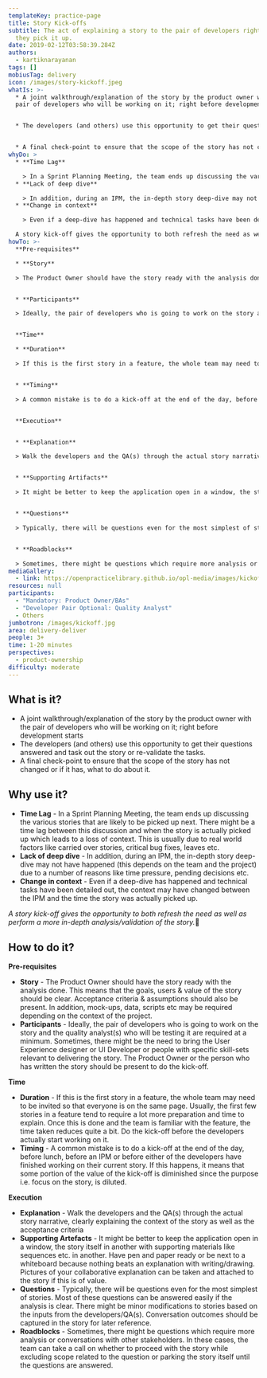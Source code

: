 ```yaml
---
templateKey: practice-page
title: Story Kick-offs
subtitle: The act of explaining a story to the pair of developers right before
  they pick it up.
date: 2019-02-12T03:58:39.284Z
authors:
  - kartiknarayanan
tags: []
mobiusTag: delivery
icon: /images/story-kickoff.jpeg
whatIs: >-
  * A joint walkthrough/explanation of the story by the product owner with the
  pair of developers who will be working on it; right before development starts


  * The developers (and others) use this opportunity to get their questions answered and task out the story or re-validate the tasks.


  * A final check-point to ensure that the scope of the story has not changed or if it has, what to do about it.
whyDo: >
  * **Time Lag** 

    > In a Sprint Planning Meeting, the team ends up discussing the various stories that are likely to be picked up next. There might be a time lag between this discussion and when the story is actually picked up which leads to a loss of context. This is usually due to real world factors like carried over stories, critical bug fixes, leaves etc.
  * **Lack of deep dive** 

    > In addition, during an IPM, the in-depth story deep-dive may not have happened (this depends on the team and the project) due to a number of reasons like time pressure, pending decisions etc.
  * **Change in context** 

    > Even if a deep-dive has happened and technical tasks have been detailed out, the context may have changed between the IPM and the time the story was actually picked up.

  A story kick-off gives the opportunity to both refresh the need as well as perform a more in-depth analysis/validation of the story.
howTo: >-
  **Pre-requisites**

  * **Story** 

  > The Product Owner should have the story ready with the analysis done. This means that the goals, users & value of the story should be clear. Acceptance criteria & assumptions should also be present. In addition, mock-ups, data, scripts etc may be required depending on the context of the project.


  * **Participants** 

  > Ideally, the pair of developers who is going to work on the story and the quality analyst(s) who will be testing it are required at a minimum. Sometimes, there might be the need to bring the User Experience designer or UI Developer or people with specific skill-sets relevant to delivering the story. The Product Owner or the person who has written the story should be present to do the kick-off.


  **Time**

  * **Duration** 

  > If this is the first story in a feature, the whole team may need to be invited so that everyone is on the same page. Usually, the first few stories in a feature tend to require a lot more preparation and time to explain. Once this is done and the team is familiar with the feature, the time taken reduces quite a bit. Do the kick-off before the developers actually start working on it.


  * **Timing** 

  > A common mistake is to do a kick-off at the end of the day, before lunch, before an IPM or before either of the developers have finished working on their current story. If this happens, it means that some portion of the value of the kick-off is diminished since the purpose i.e. focus on the story, is diluted.


  **Execution**


  * **Explanation** 

  > Walk the developers and the QA(s) through the actual story narrative, clearly explaining the context of the story as well as the acceptance criteria


  * **Supporting Artifacts** 

  > It might be better to keep the application open in a window, the story itself in another with supporting materials like sequences etc. in another. Have pen and paper ready or be next to a whiteboard because nothing beats an explanation with writing/drawing. Pictures of your collaborative explanation can be taken and attached to the story if this is of value.


  * **Questions** 

  > Typically, there will be questions even for the most simplest of stories. Most of these questions can be answered easily if the analysis is clear. There might be minor modifications to stories based on the inputs from the developers/QA(s). Conversation outcomes should be captured in the story for later reference.


  * **Roadblocks** 

  > Sometimes, there might be questions which require more analysis or conversations with other stakeholders. In these cases, the team can take a call on whether to proceed with the story while excluding scope related to the question or parking the story itself until the questions are answered.
mediaGallery:
  - link: https://openpracticelibrary.github.io/opl-media/images/kickoff.jpg
resources: null
participants:
  - "Mandatory: Product Owner/BAs"
  - "Developer Pair Optional: Quality Analyst"
  - Others
jumbotron: /images/kickoff.jpg
area: delivery-deliver
people: 3+
time: 1-20 minutes
perspectives:
  - product-ownership
difficulty: moderate
---
```

## What is it?

* A joint walkthrough/explanation of the story by the product owner with the pair of developers who will be working on it; right before development starts
* The developers (and others) use this opportunity to get their questions answered and task out the story or re-validate the tasks.
* A final check-point to ensure that the scope of the story has not changed or if it has, what to do about it.

## Why use it?

* **Time Lag** - In a Sprint Planning Meeting, the team ends up discussing the various stories that are likely to be picked up next. There might be a time lag between this discussion and when the story is actually picked up which leads to a loss of context. This is usually due to real world factors like carried over stories, critical bug fixes, leaves etc. 
* **Lack of deep dive** - In addition, during an IPM, the in-depth story deep-dive may not have happened (this depends on the team and the project) due to a number of reasons like time pressure, pending decisions etc. 
* **Change in context** - Even if a deep-dive has happened and technical tasks have been detailed out, the context may have changed between the IPM and the time the story was actually picked up. 

_A story kick-off gives the opportunity to both refresh the need as well as perform a more in-depth analysis/validation of the story._

## How to do it?

**Pre-requisites**

* **Story** - The Product Owner should have the story ready with the analysis done. This means that the goals, users & value of the story should be clear. Acceptance criteria & assumptions should also be present. In addition, mock-ups, data, scripts etc may be required depending on the context of the project.
* **Participants** - Ideally, the pair of developers who is going to work on the story and the quality analyst(s) who will be testing it are required at a minimum. Sometimes, there might be the need to bring the User Experience designer or UI Developer or people with specific skill-sets relevant to delivering the story. The Product Owner or the person who has written the story should be present to do the kick-off.

**Time**

* **Duration** - If this is the first story in a feature, the whole team may need to be invited so that everyone is on the same page. Usually, the first few stories in a feature tend to require a lot more preparation and time to explain. Once this is done and the team is familiar with the feature, the time taken reduces quite a bit. Do the kick-off before the developers actually start working on it. 
* **Timing** - A common mistake is to do a kick-off at the end of the day, before lunch, before an IPM or before either of the developers have finished working on their current story. If this happens, it means that some portion of the value of the kick-off is diminished since the purpose i.e. focus on the story, is diluted.

**Execution**

* **Explanation** - Walk the developers and the QA(s) through the actual story narrative, clearly explaining the context of the story as well as the acceptance criteria
* **Supporting Artefacts** - It might be better to keep the application open in a window, the story itself in another with supporting materials like sequences etc. in another. Have pen and paper ready or be next to a whiteboard because nothing beats an explanation with writing/drawing. Pictures of your collaborative explanation can be taken and attached to the story if this is of value.
* **Questions** - Typically, there will be questions even for the most simplest of stories. Most of these questions can be answered easily if the analysis is clear. There might be minor modifications to stories based on the inputs from the developers/QA(s). Conversation outcomes should be captured in the story for later reference. 
* **Roadblocks** - Sometimes, there might be questions which require more analysis or conversations with other stakeholders. In these cases, the team can take a call on whether to proceed with the story while excluding scope related to the question or parking the story itself until the questions are answered.

##

